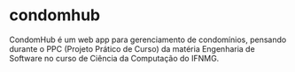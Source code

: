 # condomhub
CondomHub é um web app para gerenciamento de condomínios, pensando durante o PPC (Projeto Prático de Curso) da matéria Engenharia de Software no curso de Ciência da Computação do IFNMG.
